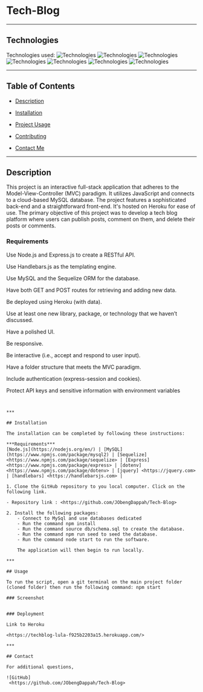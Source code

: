 # Tech-Blog

***

## Technologies

Technologies used:
![Technologies](https://img.shields.io/badge/-Git-F05032?logo=Git&logoColor=white)
![Technologies](https://img.shields.io/badge/-JavaScript-007396?logo=JavaScript&logoColor=white)
![Technologies](https://img.shields.io/badge/-Node.js-339933?logo=Node.js&logoColor=white)
![Technologies](https://img.shields.io/badge/-npm-CB3837?logo=npm&logoColor=white)
![Technologies](https://img.shields.io/badge/-MySQL-4479A1?logo=MySQL&logoColor=white)
![Technologies](https://img.shields.io/badge/-Inquirer-000000?logo=&logoColor=white)
![Technologies](https://img.shields.io/badge/-jQuery-000000?logo=JQuery&logoColor=white)

***

## Table of Contents

- [Description](#description)

- [Installation](#installation)

- [Project Usage](#usage) 

- [Contributing](#contributing)

- [Contact Me](#contact)

***

## Description

This project is an interactive full-stack application that adheres to the Model-View-Controller (MVC) paradigm. It utilizes JavaScript and connects to a cloud-based MySQL database. The project features a sophisticated back-end and a straightforward front-end. It's hosted on Heroku for ease of use. The primary objective of this project was to develop a tech blog platform where users can publish posts, comment on them, and delete their posts or comments.

### Requirements

Use Node.js and Express.js to create a RESTful API.

Use Handlebars.js as the templating engine.

Use MySQL and the Sequelize ORM for the database.

Have both GET and POST routes for retrieving and adding new data.

Be deployed using Heroku (with data).

Use at least one new library, package, or technology that we haven’t discussed.

Have a polished UI.

Be responsive.

Be interactive (i.e., accept and respond to user input).

Have a folder structure that meets the MVC paradigm.

Include authentication (express-session and cookies).

Protect API keys and sensitive information with environment variables

```


***

## Installation

The installation can be completed by following these instructions:

***Requirements***
[Node.js](https://nodejs.org/en/) | [MySQL](https://www.npmjs.com/package/mysql2) | [Sequelize] <https://www.npmjs.com/package/sequelize> | [Express] <https://www.npmjs.com/package/express> | [dotenv] <https://www.npmjs.com/package/dotenv> | [jquery] <https://jquery.com> | [handlebars] <https://handlebarsjs.com> |

1. Clone the GitHub repository to you local computer. Click on the following link.

- Repository link : <https://github.com/JObengDappah/Tech-Blog>

2. Install the following packages:
    - Connect to MySql and use databases dedicated
    - Run the command npm install  
    - Run the command source db/schema.sql to create the database.
    - Run the command npm run seed to seed the database.
    - Run the command node start to run the software.

    The application will then begin to run locally.

***

## Usage  

To run the script, open a git terminal on the main project folder (cloned folder) then run the following command: npm start

### Screenshot


### Deployment

Link to Heroku

<https://techblog-lula-f925b2203a15.herokuapp.com/>

***

## Contact

For additional questions,

![GitHub]
 <https://github.com/JObengDappah/Tech-Blog>
